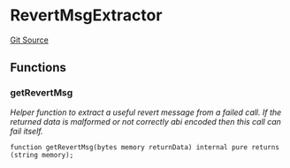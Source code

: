 # RevertMsgExtractor
[Git Source](https://github.com/Swivel-Finance/illuminate/blob/29a4038ae0d0795d36640f068da3ac5c1dd43806/src/lib/RevertMsgExtractor.sol)


## Functions
### getRevertMsg

*Helper function to extract a useful revert message from a failed call.
If the returned data is malformed or not correctly abi encoded then this call can fail itself.*


```solidity
function getRevertMsg(bytes memory returnData) internal pure returns (string memory);
```

